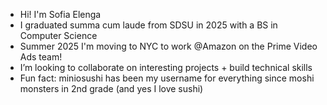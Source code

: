 - Hi! I'm Sofia Elenga
- I graduated summa cum laude from SDSU in 2025 with a BS in Computer Science
- Summer 2025 I'm moving to NYC to work @Amazon on the Prime Video Ads team! 
- I’m looking to collaborate on interesting projects + build technical skills
- Fun fact: miniosushi has been my username for everything since moshi monsters in 2nd grade (and yes I love sushi)

<!--
**miniosushi/miniosushi** is a ✨ _special_ ✨ repository because its `README.md` (this file) appears on your GitHub profile.

Here are some ideas to get you started:

- 🔭 I’m currently working on ...
- 🌱 I’m currently learning ...
- 👯 I’m looking to collaborate on ...
- 🤔 I’m looking for help with ...
- 💬 Ask me about ...
- 📫 How to reach me: ...
- 😄 Pronouns: ...
- ⚡ Fun fact: ...
-->
